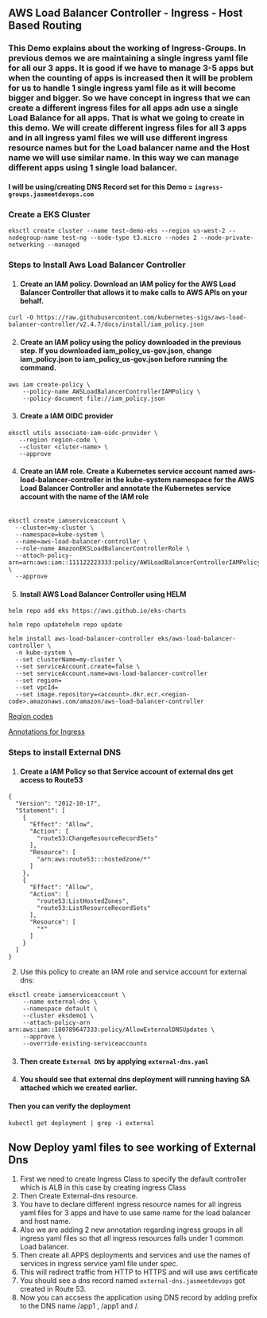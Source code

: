 ##  AWS Load  Balancer Controller - Ingress - Host Based Routing

### This Demo explains about the working of Ingress-Groups. In previous demos we are maintaining a single ingress yaml file for all our 3 apps. It is good if we have to manage 3-5 apps but when the counting of apps is increased then it will be problem for us to  handle 1 single ingress yaml file as it will become bigger and bigger. So we have concept in ingress that we can create a different ingress files for all apps adn use a single Load Balance for all apps. That is what we going to create in this demo. We will create different ingress files for all 3 apps and in all ingress yaml files we will use different ingress resource names but for the Load balancer name and the Host name we will use similar name.  In this way we can manage different apps using 1 single load balancer.

#### I will be using/creating DNS Record set for this Demo = `ingress-groups.jasmeetdevops.com`

### Create a EKS Cluster 
 ```
 eksctl create cluster --name test-demo-eks --region us-west-2 --nodegroup-name test-ng --node-type t3.micro --nodes 2 --node-private-networking --managed
```

### Steps to  Install Aws Load Balancer Controller

1. #### Create an IAM policy. Download an IAM policy for the AWS Load Balancer Controller that allows it to make calls to AWS APIs on your behalf.
```
curl -O https://raw.githubusercontent.com/kubernetes-sigs/aws-load-balancer-controller/v2.4.7/docs/install/iam_policy.json
```

2. #### Create an IAM policy using the policy downloaded in the previous step. If you downloaded iam_policy_us-gov.json, change iam_policy.json to iam_policy_us-gov.json before running the command.

```
aws iam create-policy \
    --policy-name AWSLoadBalancerControllerIAMPolicy \
    --policy-document file://iam_policy.json
```

3. #### Create a IAM OIDC provider
 ```
 eksctl utils associate-iam-oidc-provider \
    --region region-code \
    --cluster <cluter-name> \
    --approve
 ```


4. #### Create an IAM role. Create a Kubernetes service account named aws-load-balancer-controller in the kube-system namespace for the AWS Load Balancer Controller and annotate the Kubernetes service account with the name of the IAM role

```

eksctl create iamserviceaccount \
  --cluster=my-cluster \
  --namespace=kube-system \
  --name=aws-load-balancer-controller \
  --role-name AmazonEKSLoadBalancerControllerRole \
  --attach-policy-arn=arn:aws:iam::111122223333:policy/AWSLoadBalancerControllerIAMPolicy \
  --approve

```

5. #### Install AWS Load Balancer Controller using HELM

`helm repo add eks https://aws.github.io/eks-charts`

`helm repo updatehelm repo update`

```
helm install aws-load-balancer-controller eks/aws-load-balancer-controller \
  -n kube-system \
  --set clusterName=my-cluster \
  --set serviceAccount.create=false \
  --set serviceAccount.name=aws-load-balancer-controller 
  --set region=
  --set vpcId=
  --set image.repository=<account>.dkr.ecr.<region-code>.amazonaws.com/amazon/aws-load-balancer-controller

```

  [Region codes](https://docs.aws.amazon.com/eks/latest/userguide/add-ons-images.html)

[Annotations for Ingress](https://kubernetes-sigs.github.io/aws-load-balancer-controller/v2.5/guide/ingress/annotations/)

### Steps to install External DNS

1. #### Create a IAM Policy so that Service account of external dns get access to Route53
  
```
{
  "Version": "2012-10-17",
  "Statement": [
    {
      "Effect": "Allow",
      "Action": [
        "route53:ChangeResourceRecordSets"
      ],
      "Resource": [
        "arn:aws:route53:::hostedzone/*"
      ]
    },
    {
      "Effect": "Allow",
      "Action": [
        "route53:ListHostedZones",
        "route53:ListResourceRecordSets"
      ],
      "Resource": [
        "*"
      ]
    }
  ]
}
```

2. Use this policy to create an IAM role and service account for external dns:

```
eksctl create iamserviceaccount \
    --name external-dns \
    --namespace default \
    --cluster eksdemo1 \
    --attach-policy-arn arn:aws:iam::180789647333:policy/AllowExternalDNSUpdates \
    --approve \
    --override-existing-serviceaccounts
```

3. #### Then create `External DNS` by applying `external-dns.yaml`

4. #### You should see that external  dns deployment will running having SA attached which we created earlier.




 #### Then you can verify the deployment 

  `kubectl get deployment | grep -i external`


## Now Deploy yaml files to see working of External Dns

1. First we need to create Ingress Class to specify the default controller which is ALB in this case by creating ingress Class
2. Then Create External-dns resource.
3. You have to declare different ingress resource names for  all ingress yaml files for 3 apps and have to use same name for the load balancer and host name.
4. Also we are adding 2 new annotation regarding ingress groups in all ingress yaml files so that all ingress resources falls under 1 common Load balancer.
5. Then create all APPS deployments and services and use the names of services in ingress service yaml file under spec.
6. This will redirect traffic from HTTP to HTTPS and will use aws certificate 
7. You should see a dns record named `external-dns.jasmeetdevops` got created in Route 53.
8. Now you can accsess the application using DNS record by adding prefix to the DNS name  /app1 , /app1 and /.





